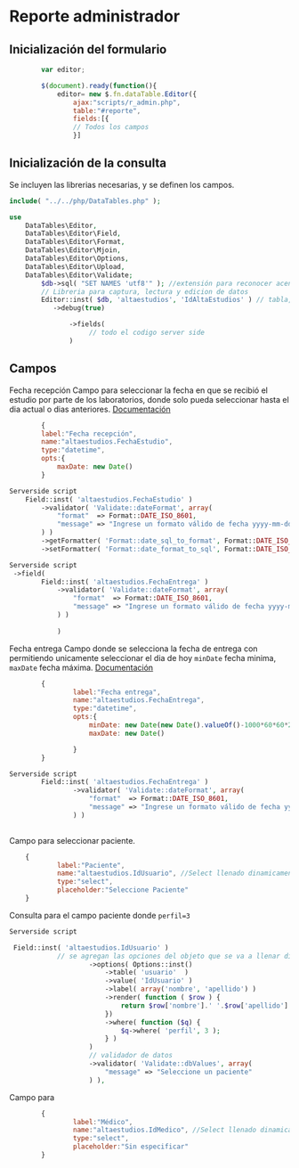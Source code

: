 # Reporte administrador

## Inicialización del formulario 

```js
        var editor;

        $(document).ready(function(){
            editor= new $.fn.dataTable.Editor({       
                ajax:"scripts/r_admin.php",
                table:"#reporte",  
                fields:[{
                // Todos los campos 
                }]
```

## Inicialización de la consulta 

Se incluyen las librerias necesarias, y se definen los campos.
```php
include( "../../php/DataTables.php" );

use
	DataTables\Editor,
	DataTables\Editor\Field,
	DataTables\Editor\Format,
	DataTables\Editor\Mjoin,
	DataTables\Editor\Options,
	DataTables\Editor\Upload,
	DataTables\Editor\Validate;
        $db->sql( "SET NAMES 'utf8'" ); //extensión para reconocer acentos y letra ñ
        // Libreria para captura, lectura y edicion de datos
        Editor::inst( $db, 'altaestudios', 'IdAltaEstudios' ) // tabla, y primarykey de la tabla
	       ->debug(true)

	           ->fields( 
                    // todo el codigo server side
               )
```

## Campos

Fecha recepción
Campo para seleccionar la fecha en que se recibió el estudio por parte de los laboratorios, donde solo pueda seleccionar hasta el dia actual o dias anteriores. <a href="https://editor.datatables.net/reference/field/date">Documentación</a>


```javascript
        {
        label:"Fecha recepción",
        name:"altaestudios.FechaEstudio",
        type:"datetime",
        opts:{
            maxDate: new Date()
        }

```

```php
Serverside script
    Field::inst( 'altaestudios.FechaEstudio' )
        ->validator( 'Validate::dateFormat', array(
            "format"  => Format::DATE_ISO_8601,
            "message" => "Ingrese un formato válido de fecha yyyy-mm-dd"
        ) )
        ->getFormatter( 'Format::date_sql_to_format', Format::DATE_ISO_8601 )
        ->setFormatter( 'Format::date_format_to_sql', Format::DATE_ISO_8601 )
```



```php
Serverside script
 ->field(
        Field::inst( 'altaestudios.FechaEntrega' )
			->validator( 'Validate::dateFormat', array(
				"format"  => Format::DATE_ISO_8601,
				"message" => "Ingrese un formato válido de fecha yyyy-mm-dd"
			) )
            
            )
```

Fecha entrega
Campo donde se selecciona la fecha de entrega con permitiendo unicamente seleccionar el dia de hoy ```minDate``` fecha minima, 
```maxDate``` fecha máxima. <a href="https://editor.datatables.net/reference/field/date">Documentación</a>
```js
        {
                label:"Fecha entrega",
                name:"altaestudios.FechaEntrega",
                type:"datetime",
                opts:{
                    minDate: new Date(new Date().valueOf()-1000*60*60*24),
                    maxDate: new Date()

                }
        }
``` 


```php
Serverside script
        Field::inst( 'altaestudios.FechaEntrega' )
                ->validator( 'Validate::dateFormat', array(
                    "format"  => Format::DATE_ISO_8601,
                    "message" => "Ingrese un formato válido de fecha yyyy-mm-dd"
                ) )
                
```

Campo para seleccionar paciente.
```js
    {
            label:"Paciente",
            name:"altaestudios.IdUsuario", //Select llenado dinamicamente
            type:"select",
            placeholder:"Seleccione Paciente"
    }
```

Consulta para el campo paciente donde ```perfil=3```  

```php
Serverside script

 Field::inst( 'altaestudios.IdUsuario' )
            // se agregan las opciones del objeto que se va a llenar dinamicamente
                    ->options( Options::inst()
                        ->table( 'usuario'  )
                        ->value( 'IdUsuario' )
                        ->label( array('nombre', 'apellido') )
						->render( function ( $row ) {
							return $row['nombre'].' '.$row['apellido'].'';
						})
						->where( function ($q) {
							$q->where( 'perfil', 3 );
						} )
                    )
                    // validador de datos
                    ->validator( 'Validate::dbValues', array(
						"message" => "Seleccione un paciente"
					) ),
```
Campo para 
```js
        {
                label:"Médico",
                name:"altaestudios.IdMedico", //Select llenado dinamicamente
                type:"select",
                placeholder:"Sin especificar"
        }
```


